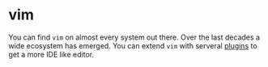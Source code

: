 # vim 

You can find `vim` on almost every system out there.
Over the last decades a wide ecosystem has emerged.
You can extend `vim` with serveral [plugins](/environment/vim/bundles) to get a more IDE like editor.
